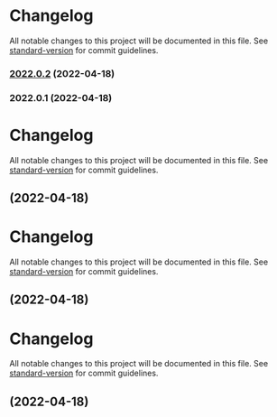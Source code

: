 # Changelog

All notable changes to this project will be documented in this file. See [standard-version](https://github.com/conventional-changelog/standard-version) for commit guidelines.

### [2022.0.2](https://github.com/davidsneighbour/quicklinks/compare/v2022.0.1...v2022.0.2) (2022-04-18)

### 2022.0.1 (2022-04-18)

# Changelog

All notable changes to this project will be documented in this file. See [standard-version](https://github.com/conventional-changelog/standard-version) for commit guidelines.

##  (2022-04-18)

# Changelog

All notable changes to this project will be documented in this file. See [standard-version](https://github.com/conventional-changelog/standard-version) for commit guidelines.

##  (2022-04-18)

# Changelog

All notable changes to this project will be documented in this file. See [standard-version](https://github.com/conventional-changelog/standard-version) for commit guidelines.

##  (2022-04-18)
